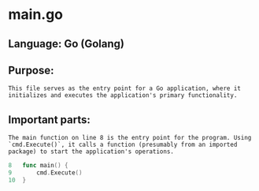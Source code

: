 # main.go
## Language: Go (Golang)
## Purpose:
	This file serves as the entry point for a Go application, where it initializes and executes the application's primary functionality.
## Important parts:
	The main function on line 8 is the entry point for the program. Using `cmd.Execute()`, it calls a function (presumably from an imported package) to start the application's operations.

```go
8	func main() {
9	    cmd.Execute()
10	}
```